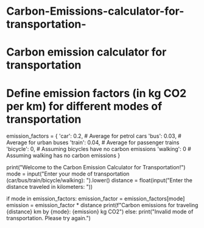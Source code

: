 # Carbon-Emissions-calculator-for-transportation-
# Carbon emission calculator for transportation

# Define emission factors (in kg CO2 per km) for different modes of transportation
emission_factors = {
    'car': 0.2,     # Average for petrol cars
    'bus': 0.03,    # Average for urban buses
    'train': 0.04,  # Average for passenger trains
    'bicycle': 0,   # Assuming bicycles have no carbon emissions
    'walking': 0    # Assuming walking has no carbon emissions
}

print("Welcome to the Carbon Emission Calculator for Transportation!")
mode = input("Enter your mode of transportation (car/bus/train/bicycle/walking): ").lower()
distance = float(input("Enter the distance traveled in kilometers: "))

if mode in emission_factors:
    emission_factor = emission_factors[mode]
    emission = emission_factor * distance
    print(f"Carbon emissions for traveling {distance} km by {mode}: {emission} kg CO2")
else:
    print("Invalid mode of transportation. Please try again.")
